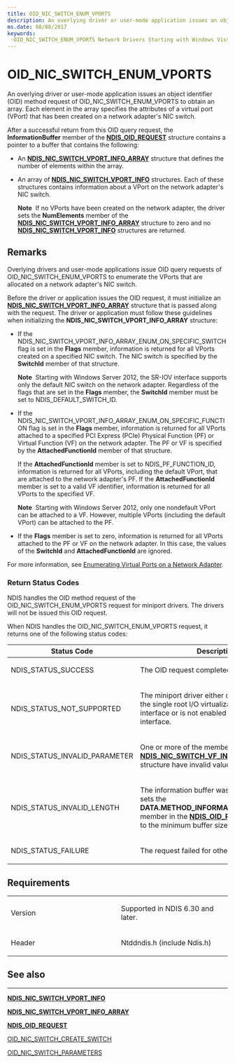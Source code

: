 ```yaml
---
title: OID_NIC_SWITCH_ENUM_VPORTS
description: An overlying driver or user-mode application issues an object identifier (OID) method request of OID_NIC_SWITCH_ENUM_VPORTS to obtain an array.
ms.date: 08/08/2017
keywords: 
 -OID_NIC_SWITCH_ENUM_VPORTS Network Drivers Starting with Windows Vista
---
```


# OID\_NIC\_SWITCH\_ENUM\_VPORTS


An overlying driver or user-mode application issues an object identifier (OID) method request of OID\_NIC\_SWITCH\_ENUM\_VPORTS to obtain an array. Each element in the array specifies the attributes of a virtual port (VPort) that has been created on a network adapter's NIC switch.

After a successful return from this OID query request, the **InformationBuffer** member of the [**NDIS\_OID\_REQUEST**](/windows-hardware/drivers/ddi/oidrequest/ns-oidrequest-ndis_oid_request) structure contains a pointer to a buffer that contains the following:

-   An [**NDIS\_NIC\_SWITCH\_VPORT\_INFO\_ARRAY**](/windows-hardware/drivers/ddi/ntddndis/ns-ntddndis-_ndis_nic_switch_vport_info_array) structure that defines the number of elements within the array.

-   An array of [**NDIS\_NIC\_SWITCH\_VPORT\_INFO**](/windows-hardware/drivers/ddi/ntddndis/ns-ntddndis-_ndis_nic_switch_vport_info) structures. Each of these structures contains information about a VPort on the network adapter's NIC switch.

    **Note**  If no VPorts have been created on the network adapter, the driver sets the **NumElements** member of the [**NDIS\_NIC\_SWITCH\_VPORT\_INFO\_ARRAY**](/windows-hardware/drivers/ddi/ntddndis/ns-ntddndis-_ndis_nic_switch_vport_info_array) structure to zero and no [**NDIS\_NIC\_SWITCH\_VPORT\_INFO**](/windows-hardware/drivers/ddi/ntddndis/ns-ntddndis-_ndis_nic_switch_vport_info) structures are returned.

     

## Remarks

Overlying drivers and user-mode applications issue OID query requests of OID\_NIC\_SWITCH\_ENUM\_VPORTS to enumerate the VPorts that are allocated on a network adapter's NIC switch.

Before the driver or application issues the OID request, it must initialize an [**NDIS\_NIC\_SWITCH\_VPORT\_INFO\_ARRAY**](/windows-hardware/drivers/ddi/ntddndis/ns-ntddndis-_ndis_nic_switch_vport_info_array) structure that is passed along with the request. The driver or application must follow these guidelines when initializing the **NDIS\_NIC\_SWITCH\_VPORT\_INFO\_ARRAY** structure:

-   If the NDIS\_NIC\_SWITCH\_VPORT\_INFO\_ARRAY\_ENUM\_ON\_SPECIFIC\_SWITCH flag is set in the **Flags** member, information is returned for all VPorts created on a specified NIC switch. The NIC switch is specified by the **SwitchId** member of that structure.

    **Note**  Starting with Windows Server 2012, the SR-IOV interface supports only the default NIC switch on the network adapter. Regardless of the flags that are set in the **Flags** member, the **SwitchId** member must be set to NDIS\_DEFAULT\_SWITCH\_ID.

     

-   If the NDIS\_NIC\_SWITCH\_VPORT\_INFO\_ARRAY\_ENUM\_ON\_SPECIFIC\_FUNCTION flag is set in the **Flags** member, information is returned for all VPorts attached to a specified PCI Express (PCIe) Physical Function (PF) or Virtual Function (VF) on the network adapter. The PF or VF is specified by the **AttachedFunctionId** member of that structure.

    If the **AttachedFunctionId** member is set to NDIS\_PF\_FUNCTION\_ID, information is returned for all VPorts, including the default VPort, that are attached to the network adapter's PF. If the **AttachedFunctionId** member is set to a valid VF identifier, information is returned for all VPorts to the specified VF.

    **Note**  Starting with Windows Server 2012, only one nondefault VPort can be attached to a VF. However, multiple VPorts (including the default VPort) can be attached to the PF.

     

-   If the **Flags** member is set to zero, information is returned for all VPorts attached to the PF or VF on the network adapter. In this case, the values of the **SwitchId** and **AttachedFunctionId** are ignored.

For more information, see [Enumerating Virtual Ports on a Network Adapter](./enumerating-virtual-ports-on-a-network-adapter.md).

### Return Status Codes

NDIS handles the OID method request of the OID\_NIC\_SWITCH\_ENUM\_VPORTS request for miniport drivers. The drivers will not be issued this OID request.

When NDIS handles the OID\_NIC\_SWITCH\_ENUM\_VPORTS request, it returns one of the following status codes:

<table>
<colgroup>
<col width="50%" />
<col width="50%" />
</colgroup>
<thead>
<tr class="header">
<th>Status Code</th>
<th>Description</th>
</tr>
</thead>
<tbody>
<tr class="odd">
<td><p>NDIS_STATUS_SUCCESS</p></td>
<td><p>The OID request completed successfully.</p></td>
</tr>
<tr class="even">
<td><p>NDIS_STATUS_NOT_SUPPORTED</p></td>
<td><p>The miniport driver either does not support the single root I/O virtualization (SR-IOV) interface or is not enabled to use the interface.</p></td>
</tr>
<tr class="odd">
<td><p>NDIS_STATUS_INVALID_PARAMETER</p></td>
<td><p>One or more of the members of the <a href="/windows-hardware/drivers/ddi/ntddndis/ns-ntddndis-_ndis_nic_switch_vf_info_array" data-raw-source="[&lt;strong&gt;NDIS_NIC_SWITCH_VF_INFO_ARRAY&lt;/strong&gt;](/windows-hardware/drivers/ddi/ntddndis/ns-ntddndis-_ndis_nic_switch_vf_info_array)"><strong>NDIS_NIC_SWITCH_VF_INFO_ARRAY</strong></a> structure have invalid values.</p></td>
</tr>
<tr class="even">
<td><p>NDIS_STATUS_INVALID_LENGTH</p></td>
<td><p>The information buffer was too short. NDIS sets the <strong>DATA.METHOD_INFORMATION.BytesNeeded</strong> member in the <a href="/windows-hardware/drivers/ddi/ndis/ns-ndis-_ndis_oid_request" data-raw-source="[&lt;strong&gt;NDIS_OID_REQUEST&lt;/strong&gt;](/windows-hardware/drivers/ddi/oidrequest/ns-oidrequest-ndis_oid_request)"><strong>NDIS_OID_REQUEST</strong></a> structure to the minimum buffer size that is required.</p></td>
</tr>
<tr class="odd">
<td><p>NDIS_STATUS_FAILURE</p></td>
<td><p>The request failed for other reasons.</p></td>
</tr>
</tbody>
</table>

 

## Requirements

<table>
<colgroup>
<col width="50%" />
<col width="50%" />
</colgroup>
<tbody>
<tr class="odd">
<td><p>Version</p></td>
<td><p>Supported in NDIS 6.30 and later.</p></td>
</tr>
<tr class="even">
<td><p>Header</p></td>
<td>Ntddndis.h (include Ndis.h)</td>
</tr>
</tbody>
</table>

## See also


****
[**NDIS\_NIC\_SWITCH\_VPORT\_INFO**](/windows-hardware/drivers/ddi/ntddndis/ns-ntddndis-_ndis_nic_switch_vport_info)

[**NDIS\_NIC\_SWITCH\_VPORT\_INFO\_ARRAY**](/windows-hardware/drivers/ddi/ntddndis/ns-ntddndis-_ndis_nic_switch_vport_info_array)

[**NDIS\_OID\_REQUEST**](/windows-hardware/drivers/ddi/oidrequest/ns-oidrequest-ndis_oid_request)

[OID\_NIC\_SWITCH\_CREATE\_SWITCH](oid-nic-switch-create-switch.md)

[OID\_NIC\_SWITCH\_PARAMETERS](oid-nic-switch-parameters.md)

